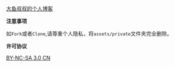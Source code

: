 [大鱼叔叔的个人博客](https://huangdayu.github.io)  

**注意事项**

如`Fork`或者`Clone`,请尊重个人隐私，将`assets/private`文件夹完全删除。  

**许可协议**  

[BY-NC-SA 3.0 CN](https://creativecommons.org/licenses/by-nc-sa/3.0/cn/)  
